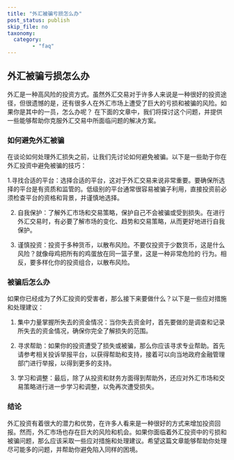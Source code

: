 ```yaml
---
title: "外汇被骗亏损怎么办"
post_status: publish
skip_file: no
taxonomy:
  category:
        - "faq"
---
```


## 外汇被骗亏损怎么办

外汇是一种高风险的投资方式。虽然外汇交易对于许多人来说是一种很好的投资途径，但很遗憾的是，还有很多人在外汇市场上遭受了巨大的亏损和被骗的风险。如果你是其中的一员，怎么办呢？ 在下面的文章中，我们将探讨这个问题，并提供一些能够帮助你克服外汇交易中所面临问题的解决方案。

### 如何避免外汇被骗

在谈论如何处理外汇损失之前，让我们先讨论如何避免被骗。以下是一些助于你在外汇投资中避免被骗的技巧：

1.寻找合适的平台：选择合适的平台，这对于外汇交易来说非常重要。要确保所选择的平台是有资质和监管的。低级别的平台通常很容易被骗子利用，直接投资前必须检查平台的资格和背景，并谨慎地选择。

2. 自我保护：了解外汇市场和交易策略，保护自己不会被骗或受到损失。在进行外汇交易时，有必要了解市场的变化、趋势和交易策略，从而更好地进行自我保护。

3. 谨慎投资：投资于多种货币，以散布风险。不要仅投资于少数货币，这是什么风险？就像母鸡把所有的鸡蛋放在同一篮子里，这是一种非常危险的 行为。相反，要多样化你的投资组合，以散布风险。

### 被骗后怎么办

如果你已经成为了外汇投资的受害者，那么接下来要做什么？以下是一些应对措施和处理建议：

1. 集中力量掌握所失去的资金情况：当你失去资金时，首先要做的是调查和记录所失去的资金情况，确保你完全了解损失的范围。

2. 寻求帮助：如果你的投资遭受了损失或被骗，那么你应该寻求专业帮助。首先请参考相关投诉举报平台，以获得帮助和支持，接着可以向当地政府金融管理部门进行举报，以得到更多的支持。

3. 学习和调整：最后，除了从投资和财务方面得到帮助外，还应对外汇市场和交易策略进行进一步学习和调整，以免再次遭受损失。

### 结论

外汇投资有着很大的潜力和优势，在许多人看来是一种很好的方式来增加投资回报。然而，外汇市场也存在巨大的风险和机会。如果你面临着外汇投资中的亏损和被骗问题，那么应该采取一些应对措施和处理建议。希望这篇文章能够帮助你处理尽可能多的问题，并帮助你避免陷入同样的困境。
